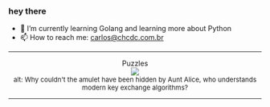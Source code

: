 ### hey there 

- :seedling: I’m currently learning Golang and learning more about Python
- :mailbox: How to reach me: carlos@chcdc.com.br


---


<!-- xkcd -->
<p align="center">Puzzles</br><img src=https://imgs.xkcd.com/comics/puzzles.png></br><font size =2>alt: Why couldn't the amulet have been hidden by Aunt Alice, who understands modern key exchange algorithms?</br></font></p></table></p> 


<!-- xkcd -->
---
